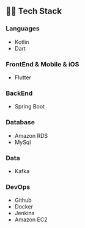 ## 👨‍💻 Tech Stack
### Languages
* Kotlin
* Dart
### FrontEnd & Mobile & iOS
* Flutter
### BackEnd
* Spring Boot
### Database
* Amazon RDS
* MySql
### Data
* Kafka
### DevOps
* Github
* Docker
* Jenkins
* Amazon EC2
